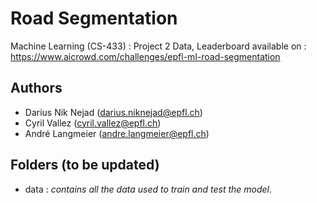 # Road Segmentation
Machine Learning (CS-433) : Project 2
Data, Leaderboard available on : <https://www.aicrowd.com/challenges/epfl-ml-road-segmentation>

## Authors
- Darius Nik Nejad (<darius.niknejad@epfl.ch>)
- Cyril Vallez (<cyril.vallez@epfl.ch>)
- André Langmeier (<andre.langmeier@epfl.ch>)

## Folders (to be updated)
- data : *contains all the data used to train and test the model*.
